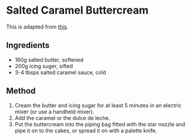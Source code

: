 
# Salted Caramel Buttercream # 

This is adapted from [this](http://www.goodtoknow.co.uk/recipes/514123/sticky-toffee-cupcakes-with-salted-caramel-buttercream).

## Ingredients ## 

- 160g salted butter, softened
- 200g icing suger, sifted
- 3-4 tbsps salted caramel sauce, cold

## Method ## 

1. Cream the butter and icing sugar for at least 5 minutes in an electric mixer (or use a handheld mixer).
2. Add the caramel or the dulce de leche. 
3. Put the buttercream into the piping bag fitted with the star nozzle and pipe it on to the cakes, or spread it on with a palette knife.

